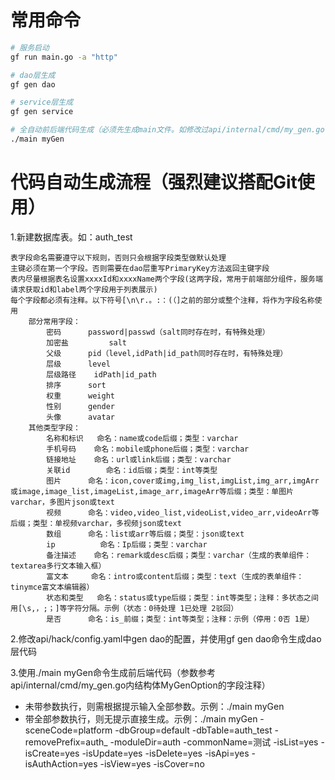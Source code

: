 # 常用命令

```bash
# 服务启动
gf run main.go -a "http"

# dao层生成
gf gen dao

# service层生成
gf gen service

# 全自动前后端代码生成（必须先生成main文件。如修改过api/internal/cmd/my_gen.go代码，则需重新生成）
./main myGen
```

# 代码自动生成流程（强烈建议搭配Git使用）

1.新建数据库表。如：auth_test
```
表字段命名需要遵守以下规则，否则只会根据字段类型做默认处理
主键必须在第一个字段。否则需要在dao层重写PrimaryKey方法返回主键字段
表内尽量根据表名设置xxxxId和xxxxName两个字段(这两字段，常用于前端部分组件，服务端请求获取id和label两个字段用于列表展示)
每个字段都必须有注释。以下符号[\n\r.。:：(（]之前的部分或整个注释，将作为字段名称使用
	部分常用字段：
		密码 		password|passwd（salt同时存在时，有特殊处理）
		加密盐 		salt
		父级		pid（level,idPath|id_path同时存在时，有特殊处理）
		层级		level
		层级路径	idPath|id_path
		排序		sort
		权重		weight
		性别		gender
		头像		avatar
	其他类型字段：
		名称和标识	命名：name或code后缀；类型：varchar
		手机号码	命名：mobile或phone后缀；类型：varchar
		链接地址	命名：url或link后缀；类型：varchar
		关联id		命名：id后缀；类型：int等类型
		图片		命名：icon,cover或img,img_list,imgList,img_arr,imgArr或image,image_list,imageList,image_arr,imageArr等后缀；类型：单图片varchar，多图片json或text
		视频		命名：video,video_list,videoList,video_arr,videoArr等后缀；类型：单视频varchar，多视频json或text
		数组		命名：list或arr等后缀；类型：json或text
		ip			命名：Ip后缀；类型：varchar
		备注描述	命名：remark或desc后缀；类型：varchar（生成的表单组件：textarea多行文本输入框）
		富文本		命名：intro或content后缀；类型：text（生成的表单组件：tinymce富文本编辑器）
		状态和类型	命名：status或type后缀；类型：int等类型；注释：多状态之间用[\s,，;；]等字符分隔。示例（状态：0待处理 1已处理 2驳回）
		是否		命名：is_前缀；类型：int等类型；注释：示例（停用：0否 1是）
```

2.修改api/hack/config.yaml中gen dao的配置，并使用gf gen dao命令生成dao层代码

3.使用./main myGen命令生成前后端代码（参数参考api/internal/cmd/my_gen.go内结构体MyGenOption的字段注释）
- 未带参数执行，则需根据提示输入全部参数。示例：./main myGen
- 带全部参数执行，则无提示直接生成。示例：./main myGen -sceneCode=platform -dbGroup=default -dbTable=auth_test -removePrefix=auth_ -moduleDir=auth -commonName=测试 -isList=yes -isCreate=yes -isUpdate=yes -isDelete=yes -isApi=yes -isAuthAction=yes -isView=yes -isCover=no